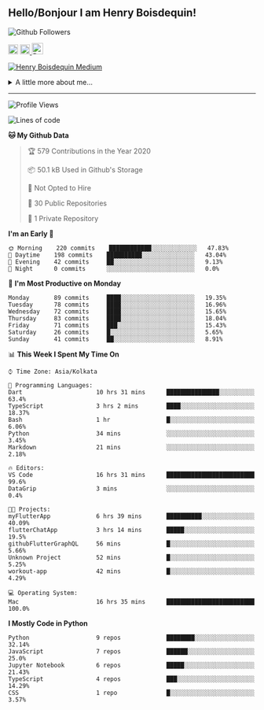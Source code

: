 <!--
**henryboisdequin/henryboisdequin** is a ✨ _special_ ✨ repository because its `README.md` (this file) appears on your GitHub profile.

Here are some ideas to get you started:

- 🔭 I’m currently working on ...
- 🌱 I’m currently learning ...
- 👯 I’m looking to collaborate on ...
- 🤔 I’m looking for help with ...
- 💬 Ask me about ...
- 📫 How to reach me: ...
- 😄 Pronouns: ...
- ⚡ Fun fact: ...
-->
<h2>Hello/Bonjour I am Henry Boisdequin!</h2>

<p align="middle">
    
![Github Followers](https://img.shields.io/github/followers/henryboisdequin?style=social) 

<a href="https://stackoverflow.com/users/13753914/henry"><img src="https://cdns.iconmonstr.com/wp-content/assets/preview/2012/240/iconmonstr-stackoverflow-1.png" alt="StackOverFlow" href="https://stackoverflow.com/users/13753914/henry" width="20" height="auto"></img></a> 
<a href="https://medium.com/@boisdequinh"><img src="https://cdns.iconmonstr.com/wp-content/assets/preview/2018/240/iconmonstr-medium-1.png" alt="Medium" href="https://medium.com/@boisdequinh" width="20" height="auto"></img></a><a href="https://stackoverflow.com/users/13753914/henry">
<a href="https://dev.to/hb" class="dev" style="margin-right: 2px;"><img src="https://lh3.googleusercontent.com/mmiuKzIq5YPFyjrfFsiNqeGuJY-Rp6wVvE8kus6vuunOnqInN16GTCCUX1937vEbKw=s360-rw" alt="Dev.to" href="https://dev.to/henryboisdequin" width="23" height="auto"></img></a>


<!-- https://iconmonstr.com/ -->

</p>

[![Henry Boisdequin Medium](https://github-readme-medium.vercel.app/?username=boisdequinh&&limit=2)](https://medium.com/@boisdequinh)

<details>
<summary>A little more about me... </summary>
<br>
    
```typescript
const henryBoisdequin: human = {
    from: ["philippines", "belgium"],
    age: 12,
    languages: ["typescript/javascript", "python"],
    askMeAbout: ["web dev", "machine learning", "fullstack projects", "swimming"],
    technologies: {
        mobile: ["react native"],
        frontEnd: {
            js: ["react.js", "next.js"],
            css: ["bootstrap", "chakra-ui", "saas"]
        },
        backEnd: {
            js: ["node", "express", "graphql", "typeorm"],
            python: ["flask"]
        },
        devOps: ["AWS", "docker"],
        databases: ["postgresql", "redis"],
        otherTools: ["firebase", "tensorflow", "keras", "numpy", "pygame"]
    },
    currentFocus: "Learning Flutter",
    hobbies: ["swimming", "programming"],
};
```

</details>

---
<!--START_SECTION:waka-->
![Profile Views](http://img.shields.io/badge/Profile%20Views-161-blue)

![Lines of code](https://img.shields.io/badge/From%20Hello%20World%20I%27ve%20Written-13.8%20million%20lines%20of%20code-blue)

**🐱 My Github Data** 

> 🏆 579 Contributions in the Year 2020
 > 
> 📦 50.1 kB Used in Github's Storage 
 > 
> 🚫 Not Opted to Hire
 > 
> 📜 30 Public Repositories
 > 
> 🔑 1 Private Repository 
 > 
**I'm an Early 🐤** 

```text
🌞 Morning    220 commits    ████████████░░░░░░░░░░░░░   47.83% 
🌆 Daytime    198 commits    ██████████░░░░░░░░░░░░░░░   43.04% 
🌃 Evening    42 commits     ██░░░░░░░░░░░░░░░░░░░░░░░   9.13% 
🌙 Night      0 commits      ░░░░░░░░░░░░░░░░░░░░░░░░░   0.0%

```
📅 **I'm Most Productive on Monday** 

```text
Monday       89 commits     ████░░░░░░░░░░░░░░░░░░░░░   19.35% 
Tuesday      78 commits     ████░░░░░░░░░░░░░░░░░░░░░   16.96% 
Wednesday    72 commits     ████░░░░░░░░░░░░░░░░░░░░░   15.65% 
Thursday     83 commits     ████░░░░░░░░░░░░░░░░░░░░░   18.04% 
Friday       71 commits     ███░░░░░░░░░░░░░░░░░░░░░░   15.43% 
Saturday     26 commits     █░░░░░░░░░░░░░░░░░░░░░░░░   5.65% 
Sunday       41 commits     ██░░░░░░░░░░░░░░░░░░░░░░░   8.91%

```


📊 **This Week I Spent My Time On** 

```text
⌚︎ Time Zone: Asia/Kolkata

💬 Programming Languages: 
Dart                     10 hrs 31 mins      ███████████████░░░░░░░░░░   63.4% 
TypeScript               3 hrs 2 mins        ████░░░░░░░░░░░░░░░░░░░░░   18.37% 
Bash                     1 hr                █░░░░░░░░░░░░░░░░░░░░░░░░   6.06% 
Python                   34 mins             ░░░░░░░░░░░░░░░░░░░░░░░░░   3.45% 
Markdown                 21 mins             ░░░░░░░░░░░░░░░░░░░░░░░░░   2.18%

🔥 Editors: 
VS Code                  16 hrs 31 mins      █████████████████████████   99.6% 
DataGrip                 3 mins              ░░░░░░░░░░░░░░░░░░░░░░░░░   0.4%

🐱‍💻 Projects: 
myFlutterApp             6 hrs 39 mins       ██████████░░░░░░░░░░░░░░░   40.09% 
flutterChatApp           3 hrs 14 mins       █████░░░░░░░░░░░░░░░░░░░░   19.5% 
githubFlutterGraphQL     56 mins             █░░░░░░░░░░░░░░░░░░░░░░░░   5.66% 
Unknown Project          52 mins             █░░░░░░░░░░░░░░░░░░░░░░░░   5.25% 
workout-app              42 mins             █░░░░░░░░░░░░░░░░░░░░░░░░   4.29%

💻 Operating System: 
Mac                      16 hrs 35 mins      █████████████████████████   100.0%

```

**I Mostly Code in Python** 

```text
Python                   9 repos             ████████░░░░░░░░░░░░░░░░░   32.14% 
JavaScript               7 repos             ██████░░░░░░░░░░░░░░░░░░░   25.0% 
Jupyter Notebook         6 repos             █████░░░░░░░░░░░░░░░░░░░░   21.43% 
TypeScript               4 repos             ███░░░░░░░░░░░░░░░░░░░░░░   14.29% 
CSS                      1 repo              █░░░░░░░░░░░░░░░░░░░░░░░░   3.57%

```



<!--END_SECTION:waka-->

